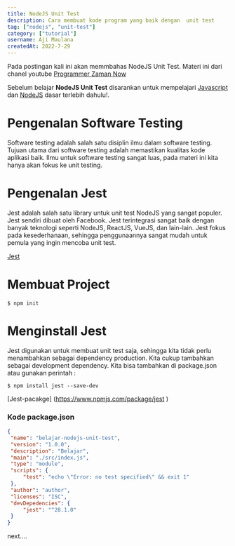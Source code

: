 ```yaml
---
title: NodeJS Unit Test
description: Cara membuat kode program yang baik dengan  unit test
tag: ["nodejs", "unit-test"]
category: ["tutorial"]
username: Aji Maulana
createdAt: 2022-7-29
---
```


Pada postingan kali ini akan memmbahas NodeJS Unit Test. Materi ini dari chanel youtube [Programmer Zaman Now](https://www.youtube.com/playlist?list=UU14ZKB9XsDZbnHVmr4AmUpQ)

Sebelum belajar **NodeJS Unit Test** disarankan untuk mempelajari [Javascript](https://developer.mozilla.org/) dan [NodeJS](https://nodejs.org/) dasar terlebih dahulu!.

# Pengenalan Software Testing
Software testing adalah salah satu disiplin ilmu dalam software testing. Tujuan utama dari software testing adalah memastikan kualitas kode aplikasi baik. Ilmu untuk software testing sangat luas, pada materi ini kita hanya akan fokus ke unit testing.

# Pengenalan Jest
Jest adalah salah satu library untuk unit test NodeJS yang sangat populer. Jest sendiri dibuat oleh Facebook. Jest terintegrasi sangat baik dengan banyak teknologi seperti NodeJS, ReactJS, VueJS, dan lain-lain. Jest fokus pada kesederhanaan, sehingga penggunaannya sangat mudah untuk pemula yang ingin mencoba unit test.

[Jest](https://jestjs.io/)

# Membuat Project

```
$ npm init
```

# Menginstall Jest

Jest digunakan untuk membuat unit test saja, sehingga kita tidak perlu menambahkan sebagai dependency production. Kita cukup tambahkan sebagai development dependency. Kita bisa tambahkan di package.json atau gunakan perintah : 

```
$ npm install jest --save-dev
```

[Jest-pacakge] (https://www.npmjs.com/package/jest 
)

### Kode package.json

```JSON
{
 "name": "belajar-nodejs-unit-test",
 "version": "1.0.0",
 "description": "Belajar",
 "main": "./src/index.js",
 "type": "module",
 "scripts": {
     "test": "echo \"Error: no test specified\" && exit 1"
 },
 "author": "author",
 "licenses": "ISC",
 "devDepedencies": {
     "jest": "^28.1.0"
 }
}
```
next....